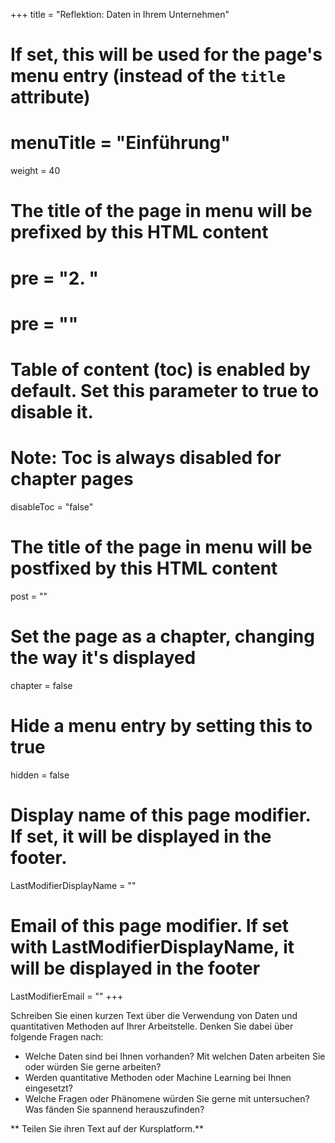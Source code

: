 +++
title = "Reflektion: Daten in Ihrem Unternehmen"
# If set, this will be used for the page's menu entry (instead of the `title` attribute)
# menuTitle = "Einführung"
weight = 40
# The title of the page in menu will be prefixed by this HTML content
# pre = "<b>2. </b>"
# pre = "<i class='fab fa-github'></i>"
# Table of content (toc) is enabled by default. Set this parameter to true to disable it.
# Note: Toc is always disabled for chapter pages
disableToc = "false"

# The title of the page in menu will be postfixed by this HTML content
post = ""
# Set the page as a chapter, changing the way it's displayed
chapter = false
# Hide a menu entry by setting this to true
hidden = false
# Display name of this page modifier. If set, it will be displayed in the footer.
LastModifierDisplayName = ""
# Email of this page modifier. If set with LastModifierDisplayName, it will be displayed in the footer
LastModifierEmail = ""
+++ 


Schreiben Sie einen kurzen Text über die Verwendung von Daten und quantitativen Methoden auf Ihrer Arbeitstelle. Denken Sie dabei über folgende Fragen nach:

- Welche Daten sind bei Ihnen vorhanden? Mit welchen Daten arbeiten Sie oder würden Sie gerne arbeiten? 
- Werden quantitative Methoden oder Machine Learning bei Ihnen eingesetzt? 
- Welche Fragen oder Phänomene würden Sie gerne mit untersuchen? Was fänden Sie spannend herauszufinden?

** Teilen Sie ihren Text auf der Kursplatform.**
